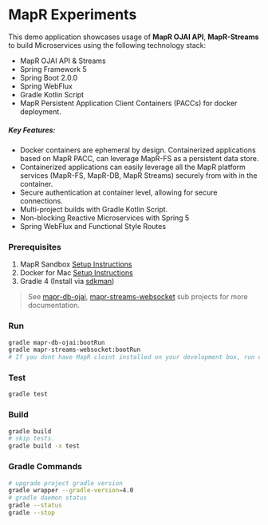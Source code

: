 MapR Experiments
================
This demo application showcases usage of **MapR OJAI API**, **MapR-Streams** to build Microservices using the following technology stack:
* MapR OJAI API & Streams
* Spring Framework 5
* Spring Boot 2.0.0
* Spring WebFlux
* Gradle Kotlin Script
* MapR Persistent Application Client Containers (PACCs) for docker deployment.

##### Key Features:
* Docker containers are ephemeral by design. Containerized applications based on MapR PACC, can leverage MapR-FS as a persistent data store.
* Containerized applications can easily leverage all the MapR platform services (MapR-FS, MapR-DB, MapR Streams) securely from with in the container.
* Secure authentication at container level, allowing for secure connections.
* Multi-project builds with Gradle Kotlin Script. 
* Non-blocking Reactive Microservices with Spring 5
* Spring WebFlux and Functional Style Routes

### Prerequisites
1. MapR Sandbox [Setup Instructions](./docs/MapR.md)
2. Docker for Mac [Setup Instructions](./docs/Docker.md)
3. Gradle 4 (Install via [sdkman](http://sdkman.io/))

> See [mapr-db-ojai](/mapr-db-ojai/), [mapr-streams-websocket](/mapr-streams-websocket) sub projects for more documentation. 

### Run
```bash
gradle mapr-db-ojai:bootRun
gradle mapr-streams-websocket:bootRun
# If you dont have MapR cleint installed on your development box, run on Docker Container that has MapR cleint. 
```

### Test
```bash
gradle test
```

### Build
```bash
gradle build
# skip tests.  
gradle build -x test
```

### Gradle Commands
```bash
# upgrade project gradle version
gradle wrapper --gradle-version=4.0
# gradle daemon status 
gradle --status
gradle --stop
```

